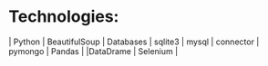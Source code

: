 # Technologies:

| Python | BeautifulSoup | Databases | sqlite3 | mysql | connector | pymongo | Pandas | |DataDrame | Selenium |
